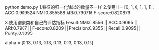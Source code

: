 python demo.py
1.特征的归一化除以的数量不一样
2.使用H = [0, 1, 0, 1, 1, 1]：
   ACC:0.909524 
   NMI:0.855588 
   ARI:0.790716 
   F-score:0.820879 

3.使用谱聚类和自己的评估指标
Result:NMI:0.8556 || ACC:0.9095 || ARI:0.7907 || F-score:0.8209 || Precision:0.9355 || Recall:0.9095 || Purity:0.9095

alpha = [0.13, 0.13, 0.13, 0.13, 0.13, 0.13, 0.13]